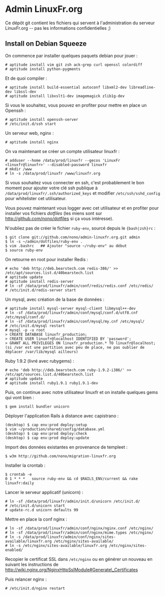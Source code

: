 Admin LinuxFr.org
=================

Ce dépôt git contient les fichiers qui servent à l'administration
du serveur LinuxFr.org -- pas les informations confidentielles ;)


Install on Debian Squeeze
-------------------------

On commence par installer quelques paquets debian pour jouer :

    # aptitude install vim git zsh ack-grep curl openssl colordiff
    # aptitude install python-pygments

Et de quoi compiler :

    # aptitude install build-essential autoconf libxml2-dev libreadline-dev libssl-dev
    # aptitude install libxslt1-dev imagemagick zlib1g-dev

Si vous le souhaitez, vous pouvez en profiter pour mettre en place un Openssh :

    # aptitude install openssh-server
    # /etc/init.d/ssh start

Un serveur web, nginx :

    # aptitude install nginx

On va maintenant se créer un compte utilisateur linuxfr :

    # adduser --home /data/prod/linuxfr --gecos 'LinuxFr <linuxfr@linuxfr>' --disabled-password linuxfr
    # mkdir /www
    # ln -s /data/prod/linuxfr /www/linuxfr.org

Si vous souhaitez vous connecter en ssh, c'est probablement le bon moment pour
ajouter votre clé ssh publique à `/data/prod/linuxfr/.ssh/authorized_keys` et
modifier `/etc/ssh/sshd_config` pour whitelister cet utilisateur.

Vous pouvez maintenant vous logger avec cet utilisateur et en profiter pour
installer vos fichiers _dotfiles_ (les miens sont sur
http://github.com/nono/dotfiles si ça vous intéresse).

N'oubliez pas de créer le fichier `ruby-env`, sourcé depuis le
`{bash|zsh}rc` :

    $ git clone git://github.com/nono/admin-linuxfr.org.git admin
    $ ln -s ~/admin/dotfiles/ruby-env .
    $ vim .bashrc   ## Ajouter "source ~/ruby-env" au début
    $ source ruby-env

On retourne en root pour installer Redis :

    # echo 'deb http://deb.bearstech.com redis-386/' >> /etc/apt/sources.list.d/40bearstech.list
    # aptitude update
    # aptitude install redis-server
    # ln -sf /data/prod/linuxfr/admin/conf/redis/redis.conf /etc/redis/
    # /etc/init.d/redis-server start

Un mysql, avec création de la base de données :

    # aptitude install mysql-server mysql-client libmysql++-dev
    # ln -sf /data/prod/linuxfr/admin/conf/mysql/conf.d/utf8.cnf /etc/mysql/conf.d/
    # ln -sf /data/prod/linuxfr/admin/conf/mysql/my.cnf /etc/mysql/
    # /etc/init.d/mysql restart
    # mysql -p -u root
    > CREATE DATABASE linuxfr_production;
    > CREATE USER linuxfr@localhost IDENTIFIED BY 'password';
    > GRANT ALL PRIVILEGES ON linuxfr_production.* TO linuxfr@localhost;
    (si /var est une partition avec peu de place, ne pas oublier de déplacer /var/lib/mysql ailleurs)

Ruby 1.9.2 (livré avec rubygems) :

    # echo 'deb http://deb.bearstech.com ruby-1.9.2-i386/' >> /etc/apt/sources.list.d/40bearstech.list
    # aptitude update
    # aptitude install ruby1.9.1 ruby1.9.1-dev

Puis, on continue avec notre utilisateur linuxfr
et on installe quelques gems qui vont bien :

    $ gem install bundler unicorn

Déployer l'application Rails à distance avec capistrano :

    (desktop) $ cap env:prod deploy:setup
    $ vim ~/production/shared/config/database.yml
    (desktop) $ cap env:prod deploy:check
    (desktop) $ cap env:prod deploy:update

Import des données existantes en provenance de templeet :

    $ w3m http://github.com/nono/migration-linuxfr.org

Installer la crontab :

    $ crontab -e
    0 1 * * *   source ruby-env && cd $RAILS_ENV/current && rake linuxfr:daily

Lancer le serveur applicatif (unicorn) :

    # ln -sf /data/prod/linuxfr/admin/init.d/unicorn /etc/init.d/
    # /etc/init.d/unicorn start
    # update-rc.d unicorn defaults 99

Mettre en place la conf nginx :

    # ln -sf /data/prod/linuxfr/admin/conf/nginx/nginx.conf /etc/nginx/
    # ln -sf /data/prod/linuxfr/admin/conf/nginx/mime.types /etc/nginx/
    # ln -s /data/prod/linuxfr/admin/conf/nginx/sites-available/linuxfr.org /etc/nginx/sites-available/
    # ln -s /etc/nginx/sites-available/linuxfr.org /etc/nginx/sites-enabled/

Recopier le certificat SSL dans `/etc/nginx` ou en générer un nouveau
en suivant les instructions de
http://wiki.nginx.org/NginxHttpSslModule#Generate\_Certificates

Puis relancer nginx :

    # /etc/init.d/nginx restart

